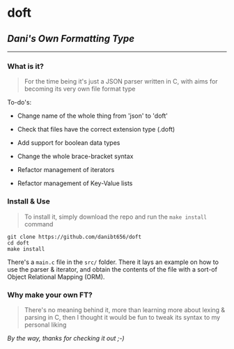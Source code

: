 # doft
## *Dani's Own Formatting Type*

***

### What is it?

> For the time being it's just a JSON parser written in C, with aims for becoming its very own file format type

To-do's:

+ Change name of the whole thing from 'json' to 'doft'

+ Check that files have the correct extension type (.doft)

+ Add support for boolean data types

+ Change the whole brace-bracket syntax

+ Refactor management of iterators

+ Refactor management of Key-Value lists

### Install & Use

> To install it, simply download the repo and run the `make install` command

```
git clone https://github.com/danibt656/doft
cd doft
make install
```

There's a `main.c` file in the `src/` folder. There it lays an example on how to use the parser & iterator, and obtain the contents of the file with a sort-of Object Relational Mapping (ORM).

### Why make your own FT?

> There's no meaning behind it, more than learning more about lexing & parsing in C, then I thought it would be fun to tweak its syntax to my personal liking

*By the way, thanks for checking it out ;-)*
